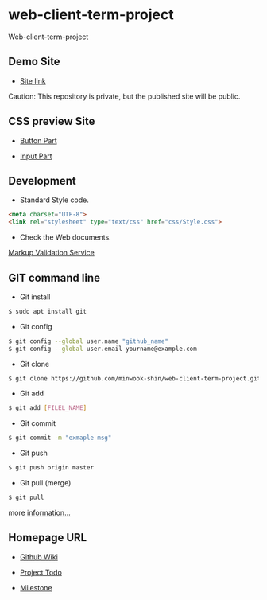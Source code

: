 # web-client-term-project
Web-client-term-project

## Demo Site

* [Site link](https://minwook-shin.github.io/web-client-term-project/)

Caution: This repository is private, but the published site will be public. 

## CSS preview Site

* [Button Part](https://minwook-shin.github.io/web-client-term-project/css/button_test.html)


* [Input Part](https://minwook-shin.github.io/web-client-term-project/css/input_test.html)


## Development

* Standard Style code.

```html
<meta charset="UTF-8">
<link rel="stylesheet" type="text/css" href="css/Style.css">
```

* Check the Web documents.

[Markup Validation Service](http://validator.w3.org/)

## GIT command line

* Git install

```bash
$ sudo apt install git
```

* Git config

```bash
$ git config --global user.name "github_name"
$ git config --global user.email yourname@example.com
```

* Git clone

```bash
$ git clone https://github.com/minwook-shin/web-client-term-project.git
```

* Git add

```bash
$ git add [FILEL_NAME]
```

* Git commit

```bash
$ git commit -m "exmaple msg"
```

* Git push

```bash
$ git push origin master
```

* Git pull (merge)

```bash
$ git pull
```

more [information...](https://rogerdudler.github.io/git-guide/index.ko.html)

## Homepage URL

* [Github Wiki](https://github.com/minwook-shin/web-client-term-project/wiki)

* [Project Todo](https://github.com/minwook-shin/web-client-term-project/projects)

* [Milestone](https://github.com/minwook-shin/web-client-term-project/milestones)
